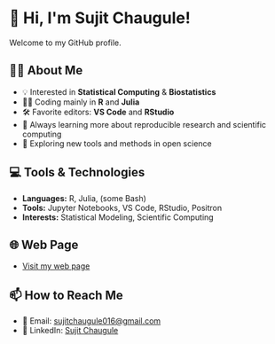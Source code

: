 

# 👋 Hi, I'm Sujit Chaugule!

Welcome to my GitHub profile.

## 🧑‍💻 About Me
- 💡 Interested in **Statistical Computing** & **Biostatistics**
- 🧑‍🔬 Coding mainly in **R** and **Julia**
- 🛠️ Favorite editors: **VS Code** and **RStudio**
- 🌱 Always learning more about reproducible research and scientific computing
- 🚀 Exploring new tools and methods in open science

## 💻 Tools & Technologies
- **Languages:** R, Julia, (some Bash)
- **Tools:** Jupyter Notebooks, VS Code, RStudio, Positron
- **Interests:** Statistical Modeling, Scientific Computing

## 🌐 Web Page
- [Visit my web page](https://sites.google.com/view/statsphere)
  
## 📫 How to Reach Me
- 📧 Email: [sujitchaugule016@gmail.com](mailto:sujitchaugule016@gmail.com)  
- 🔗 LinkedIn: [Sujit Chaugule](https://www.linkedin.com/in/sujit-chaugule-52a354213)
